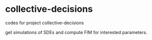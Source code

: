 # collective-decisions

codes for project collective-decisions

get simulations of SDEs and compute FIM for interested parameters.



